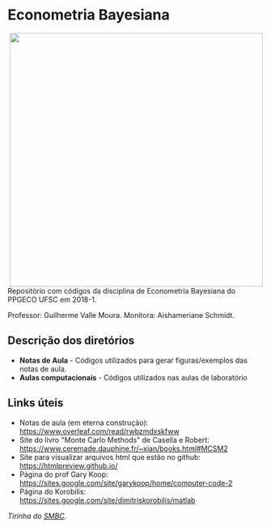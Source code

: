 # Econometria Bayesiana

<img src="https://smbc-comics.com/comics/1464704879-20160531.png" width="500" align = "right">

Repositório com códigos da disciplina de Econometria Bayesiana do PPGECO UFSC em 2018-1.

Professor: Guilherme Valle Moura.
Monitora: Aishameriane Schmidt.

## Descrição dos diretórios
* **Notas de Aula** - Códigos utilizados para gerar figuras/exemplos das notas de aula.
* **Aulas computacionais** - Códigos utilizados nas aulas de laboratório

## Links úteis

* Notas de aula (em eterna construção): https://www.overleaf.com/read/rwbzmdxskfww 
* Site do livro "Monte Carlo Methods" de Casella e Robert: https://www.ceremade.dauphine.fr/~xian/books.html#MCSM2
* Site para visualizar arquivos html que estão no github: https://htmlpreview.github.io/
* Página do prof Gary Koop: https://sites.google.com/site/garykoop/home/computer-code-2
* Página do Korobilis: https://sites.google.com/site/dimitriskorobilis/matlab


_Tirinha do [SMBC](https://smbc-comics.com/index.php?id=4127)_.


